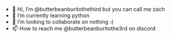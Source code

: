 - 👋 Hi, I’m @butterbeanburitothethird but you can call me zach
- 🌱 I’m currently learning python
- 💞️ I’m looking to collaborate on nothing :(
- 📫 How to reach me @butterbeanburitothe3rd on discord

<!---
butterbeanburitothethird/butterbeanburitothethird is a ✨ special ✨ repository because its `README.md` (this file) appears on your GitHub profile.
You can click the Preview link to take a look at your changes.
--->
